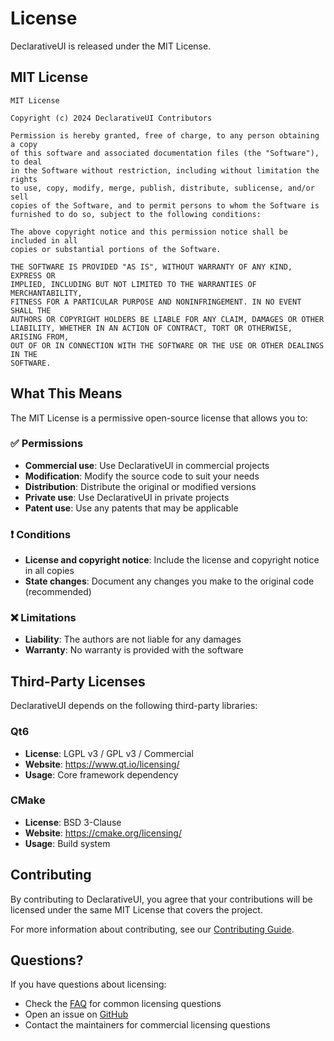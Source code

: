 # License

DeclarativeUI is released under the MIT License.

## MIT License

```
MIT License

Copyright (c) 2024 DeclarativeUI Contributors

Permission is hereby granted, free of charge, to any person obtaining a copy
of this software and associated documentation files (the "Software"), to deal
in the Software without restriction, including without limitation the rights
to use, copy, modify, merge, publish, distribute, sublicense, and/or sell
copies of the Software, and to permit persons to whom the Software is
furnished to do so, subject to the following conditions:

The above copyright notice and this permission notice shall be included in all
copies or substantial portions of the Software.

THE SOFTWARE IS PROVIDED "AS IS", WITHOUT WARRANTY OF ANY KIND, EXPRESS OR
IMPLIED, INCLUDING BUT NOT LIMITED TO THE WARRANTIES OF MERCHANTABILITY,
FITNESS FOR A PARTICULAR PURPOSE AND NONINFRINGEMENT. IN NO EVENT SHALL THE
AUTHORS OR COPYRIGHT HOLDERS BE LIABLE FOR ANY CLAIM, DAMAGES OR OTHER
LIABILITY, WHETHER IN AN ACTION OF CONTRACT, TORT OR OTHERWISE, ARISING FROM,
OUT OF OR IN CONNECTION WITH THE SOFTWARE OR THE USE OR OTHER DEALINGS IN THE
SOFTWARE.
```

## What This Means

The MIT License is a permissive open-source license that allows you to:

### ✅ Permissions

- **Commercial use**: Use DeclarativeUI in commercial projects
- **Modification**: Modify the source code to suit your needs
- **Distribution**: Distribute the original or modified versions
- **Private use**: Use DeclarativeUI in private projects
- **Patent use**: Use any patents that may be applicable

### ❗ Conditions

- **License and copyright notice**: Include the license and copyright notice in all copies
- **State changes**: Document any changes you make to the original code (recommended)

### ❌ Limitations

- **Liability**: The authors are not liable for any damages
- **Warranty**: No warranty is provided with the software

## Third-Party Licenses

DeclarativeUI depends on the following third-party libraries:

### Qt6

- **License**: LGPL v3 / GPL v3 / Commercial
- **Website**: https://www.qt.io/licensing/
- **Usage**: Core framework dependency

### CMake

- **License**: BSD 3-Clause
- **Website**: https://cmake.org/licensing/
- **Usage**: Build system

## Contributing

By contributing to DeclarativeUI, you agree that your contributions will be licensed under the same MIT License that covers the project.

For more information about contributing, see our [Contributing Guide](../CONTRIBUTING.md).

## Questions?

If you have questions about licensing:

- Check the [FAQ](faq.md) for common licensing questions
- Open an issue on [GitHub](https://github.com/DeclarativeUI/DeclarativeUI/issues)
- Contact the maintainers for commercial licensing questions
